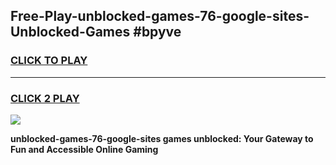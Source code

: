 
## Free-Play-unblocked-games-76-google-sites-Unblocked-Games #bpyve
<h3>
<a href="https://news.freeplayer.one?title=unblocked-games-76-google-sites&ref=8M">CLICK TO PLAY</a></h3>
<hr>

<h3>
<a href="https://news.freeplayer.one?title=unblocked-games-76-google-sites&ref=8M">CLICK 2 PLAY</a>
  
</h3>

<a href="https://news.freeplayer.one?title=unblocked-games-76-google-sites&ref=8M"><img src="https://clearcache.store/games.png"></a>


**unblocked-games-76-google-sites games unblocked: Your Gateway to Fun and Accessible Online Gaming**

